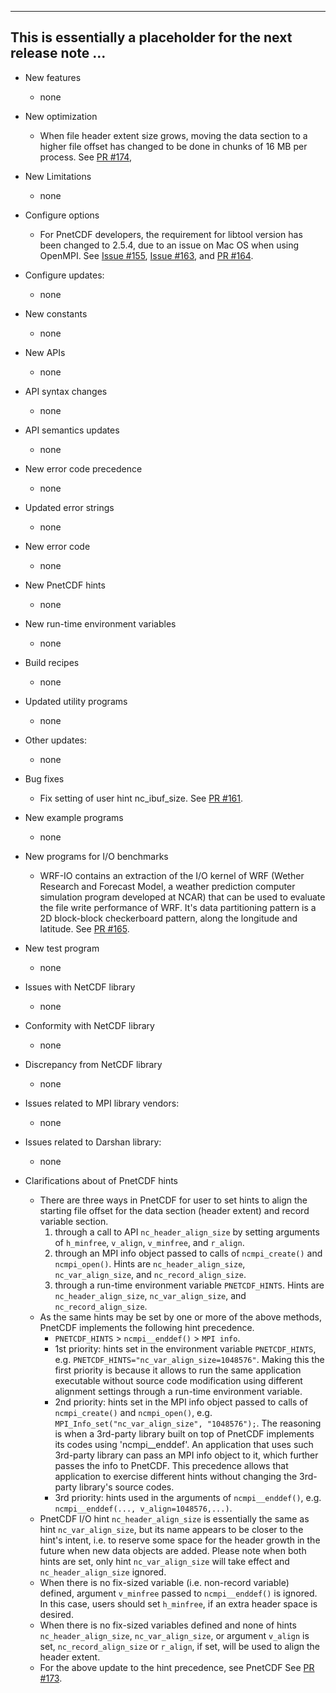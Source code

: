 ------------------------------------------------------------------------------
This is essentially a placeholder for the next release note ...
------------------------------------------------------------------------------

* New features
  + none

* New optimization
  + When file header extent size grows, moving the data section to a higher
    file offset has changed to be done in chunks of 16 MB per process.
    See [PR #174](https://github.com/Parallel-NetCDF/PnetCDF/pull/174),

* New Limitations
  + none

* Configure options
  + For PnetCDF developers, the requirement for libtool version has been
    changed to 2.5.4, due to an issue on Mac OS when using OpenMPI. See
    [Issue #155](https://github.com/Parallel-NetCDF/PnetCDF/issues/155),
    [Issue #163](https://github.com/Parallel-NetCDF/PnetCDF/issues/163),
    and [PR #164](https://github.com/Parallel-NetCDF/PnetCDF/pull/164).

* Configure updates:
  + none

* New constants
  + none

* New APIs
  + none

* API syntax changes
  + none

* API semantics updates
  + none

* New error code precedence
  + none

* Updated error strings
  + none

* New error code
  + none

* New PnetCDF hints
  + none

* New run-time environment variables
  + none

* Build recipes
  + none

* Updated utility programs
  + none

* Other updates:
  + none

* Bug fixes
  + Fix setting of user hint nc_ibuf_size.
    See [PR #161](https://github.com/Parallel-NetCDF/PnetCDF/pull/161).

* New example programs
  + none

* New programs for I/O benchmarks
  + WRF-IO contains an extraction of the I/O kernel of WRF (Wether Research
    and Forecast Model, a weather prediction computer simulation program
    developed at NCAR) that can be used to evaluate the file write performance
    of WRF. It's data partitioning pattern is a 2D block-block checkerboard
    pattern, along the longitude and latitude.
    See [PR #165](https://github.com/Parallel-NetCDF/PnetCDF/pull/165).

* New test program
  + none

* Issues with NetCDF library
  + none

* Conformity with NetCDF library
  + none

* Discrepancy from NetCDF library
  + none

* Issues related to MPI library vendors:
  + none

* Issues related to Darshan library:
  + none

* Clarifications about of PnetCDF hints
  + There are three ways in PnetCDF for user to set hints to align the starting
    file offset for the data section (header extent) and record variable
    section.
    1. through a call to API `nc_header_align_size` by setting arguments of
       `h_minfree`, `v_align`, `v_minfree`, and `r_align`.
    2. through an MPI info object passed to calls of `ncmpi_create()` and
       `ncmpi_open()`. Hints are `nc_header_align_size`, `nc_var_align_size`,
       and `nc_record_align_size`.
    3. through a run-time environment variable `PNETCDF_HINTS`. Hints are
       `nc_header_align_size`, `nc_var_align_size`, and `nc_record_align_size`.
  + As the same hints may be set by one or more of the above methods, PnetCDF
    implements the following hint precedence.
    * `PNETCDF_HINTS` > `ncmpi__enddef()` > `MPI info`.
    * 1st priority: hints set in the environment variable `PNETCDF_HINTS`, e.g.
      `PNETCDF_HINTS="nc_var_align_size=1048576"`. Making this the first
      priority is because it allows to run the same application executable
      without source code modification using different alignment settings
      through a run-time environment variable.
    * 2nd priority: hints set in the MPI info object passed to calls of
      `ncmpi_create()` and `ncmpi_open()`, e.g.
      `MPI_Info_set("nc_var_align_size", "1048576");`. The reasoning is when a
      3rd-party library built on top of PnetCDF implements its codes using
      'ncmpi__enddef'. An application that uses such 3rd-party library can pass
      an MPI info object to it, which further passes the info to PnetCDF. This
      precedence allows that application to exercise different hints without
      changing the 3rd-party library's source codes.
    * 3rd priority: hints used in the arguments of `ncmpi__enddef()`, e.g.
      `ncmpi__enddef(..., v_align=1048576,...)`.
  + PnetCDF I/O hint `nc_header_align_size` is essentially the same as hint
    `nc_var_align_size`, but its name appears to be closer to the hint's
    intent, i.e. to reserve some space for the header growth in the future when
    new data objects are added. Please note when both hints are set, only hint
    `nc_var_align_size` will take effect and `nc_header_align_size` ignored.
  + When there is no fix-sized variable (i.e. non-record variable) defined,
    argument `v_minfree` passed to `ncmpi__enddef()` is ignored. In this
    case, users should set `h_minfree`, if an extra header space is desired.
  + When there is no fix-sized variables defined and none of hints
    `nc_header_align_size`, `nc_var_align_size`, or argument `v_align` is set,
    `nc_record_align_size` or `r_align`, if set, will be used to align the
    header extent.
  + For the above update to the hint precedence, see
    PnetCDF See [PR #173](https://github.com/Parallel-NetCDF/PnetCDF/pull/173).


